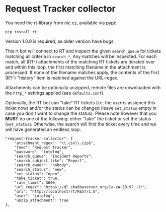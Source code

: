 Request Tracker collector
=========================

You need the rt-library from nic.cz, available via [pypi](https://pypi.python.org/pypi/rt):

    pip install rt

Version 1.0.9 is required, as older version have bugs.

This rt bot will connect to RT and inspect the given `search_queue` for tickets matching all criteria in `search_*`, 
Any matches will be inspected. For each match, all (RT-) attachments of the matching RT tickets are iterated over and within this loop, the first matching filename in the attachment is processed.
If none of the filename matches apply, the contents of the first (RT-) "history" item is matched against the URL-regex.

Attachments can be optionally unzipped, remote files are downloaded with the `http_*` settings applied (see `defaults.conf`).

Optionally, the RT bot can "take" RT tickets (i.e. the `user` is assigned this ticket now) and/or the status can be changed (leave `set_status` empty in case you don't want to change the status). Please note however that you **MUST** do one of the following: either "take" the ticket  or set the status (`set_status`). Otherwise, the search will find the ticket every time and we will have generated an endless loop.


    "request-tracker-collector": {
        "attachment_regex": "\\.csv\\.zip$",
        "feed": "Request Tracker",
        "password": "intelmq",
        "search_queue": "Incident Reports",
        "search_subject_like": "Report",
        "search_owner": "nobody",
        "search_status": "new",
        "set_status": "open",
        "take_ticket": true,
        "rate_limit": 3600,
        "url_regex": "https://dl.shadowserver.org/[a-zA-Z0-9?_-]*",
        "uri": "http://localhost/rt/REST/1.0",
        "user": "intelmq",
        "unzip_attachment": true
    },

